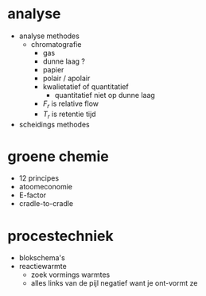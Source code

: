 # analyse

- analyse methodes
   - chromatografie
      - gas
      - dunne laag ?
      - papier
      - polair / apolair
      - kwalietatief of quantitatief
         - quantitatief niet op dunne laag
      - $F_r$ is relative flow
      - $T_r$ is retentie tijd
- scheidings methodes 

# groene chemie

- 12 principes
- atoomeconomie
- E-factor
- cradle-to-cradle


# procestechniek

- blokschema's
- reactiewarmte
   - zoek vormings warmtes
   - alles links van de pijl negatief want je ont-vormt ze

